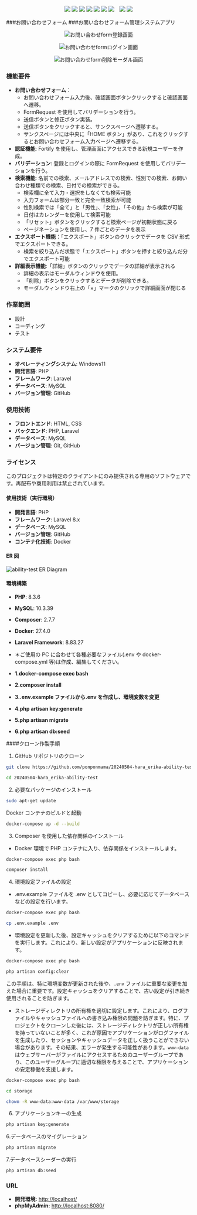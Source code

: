 <p align="center"><img src="https://img.shields.io/badge/-Laravel-black.svg?logo=laravel&style=plastic"> <img src="https://img.shields.io/badge/-Html5-pink.svg?logo=html5&style=plastic"> <img src="https://img.shields.io/badge/-CSS3-blue.svg?logo=css3&style=plastic"> <img src="https://img.shields.io/badge/-Php-orange.svg?logo=php&style=plastic"> <img src="https://img.shields.io/badge/-Mysql-green.svg?logo=mysql&style=plastic"> <img src="https://img.shields.io/badge/-Windows-0078D6.svg?logo=windows&style=plastic"> <img src="https://img.shields.io/badge/-Docker-1488C6.svg?logo=docker&style=plastic">　<img src="https://img.shields.io/badge/-Nginx-red.svg?logo=nginx&style=plastic"> <img src="https://img.shields.io/badge/-Github-181717.svg?logo=github&style=plastic"></p>

###お問い合わせフォーム
###お問い合わせフォーム管理システムアプリ

<p align="center">
  <img src="register.png" alt="お問い合わせform登録画面">
</p>

<p align="center">
  <img src="login.png" alt="お問い合わせformログイン画面">
</p>

<p align="center">
  <img src="modal.png" alt="お問い合わせform削除モーダル画面">
</p>

### 機能要件

- **お問い合わせフォーム**：
  - お問い合わせフォーム入力後、確認画面ボタンクリックすると確認画面へ遷移。
  - FormRequest を使用してバリデーションを行う。
  - 送信ボタンと修正ボタン実装。
  - 送信ボタンをクリックすると、サンクスページへ遷移する。
  - サンクスページには中央に「HOME ボタン」があり、これをクリックするとお問い合わせフォーム入力ページへ遷移する。
- **認証機能**: Fortify を使用し、管理画面にアクセスできる新規ユーザーを作成。
- **バリデーション**: 登録とログインの際に FormRequest を使用してバリデーションを行う。
- **検索機能**: 名前での検索、メールアドレスでの検索、性別での検索、お問い合わせ種類での検索、日付での検索ができる。
  - 検索欄に全て入力・選択をしなくても検索可能
  - 入力フォームは部分一致と完全一致検索が可能
  - 性別検索では「全て」と「男性」、「女性」、「その他」から検索が可能
  - 日付はカレンダーを使用して検索可能
  - 「リセット」ボタンをクリックすると検索ページが初期状態に戻る
  - ページネーションを使用し、7 件ごとのデータを表示
- **エクスポート機能**：「エクスポート」ボタンのクリックでデータを CSV 形式でエクスポートできる。
  - 検索を絞り込んだ状態で「エクスポート」ボタンを押すと絞り込んだ分でエクスポート可能
- **詳細表示機能**:「詳細」ボタンのクリックでデータの詳細が表示される
  - 詳細の表示はモーダルウィンドウを使用。
  - 「削除」ボタンをクリックするとデータが削除できる。
  - モーダルウィンドウ右上の「×」マークのクリックで詳細画面が閉じる

### 作業範囲

- 設計
- コーディング
- テスト

### システム要件

- **オペレーティングシステム**: Windows11
- **開発言語**: PHP
- **フレームワーク**: Laravel
- **データベース**: MySQL
- **バージョン管理**: GitHub

### 使用技術

- **フロントエンド**: HTML, CSS
- **バックエンド**: PHP, Laravel
- **データベース**: MySQL
- **バージョン管理**: Git, GitHub

### ライセンス

このプロジェクトは特定のクライアントにのみ提供される専用のソフトウェアです。再配布や商用利用は禁止されています。

#### 使用技術（実行環境）

- **開発言語**: PHP
- **フレームワーク**: Laravel 8.x
- **データベース**: MySQL
- **バージョン管理**: GitHub
- **コンテナ化技術**: Docker

#### ER 図

![ability-test ER Diagram](ability-test.drawio.png)

#### 環境構築

- **PHP**: 8.3.6
- **MySQL**: 10.3.39
- **Composer**: 2.7.7
- **Docker**: 27.4.0
- **Laravel Framework**: 8.83.27

- ＊ご使用の PC に合わせて各種必要なファイル(.env や docker-compose.yml 等)は作成、編集してください。

- **1.docker-compose exec bash**
- **2.composer install**
- **3..env.example ファイルから.env を作成し、環境変数を変更**
- **4.php artisan key:generate**
- **5.php artisan migrate**
- **6.php artisan db:seed**

####クローン作製手順

1. GitHub リポジトリのクローン

```bash
git clone https://github.com/ponponmama/20240504-hara_erika-ability-test.git
```

```bash
cd 20240504-hara_erika-ability-test
```

2. 必要なパッケージのインストール

```bash
sudo apt-get update
```

Docker コンテナのビルドと起動

```bash
docker-compose up -d --build
```

3. Composer を使用した依存関係のインストール

- Docker 環境で PHP コンテナに入り、依存関係をインストールします。

```bash
docker-compose exec php bash
```

```bash
composer install
```

4. 環境設定ファイルの設定

- .env.example ファイルを .env としてコピーし、必要に応じてデータベースなどの設定を行います。

```bash
docker-compose exec php bash
```

```bash
cp .env.example .env
```

- 環境設定を更新した後、設定キャッシュをクリアするために以下のコマンドを実行します。これにより、新しい設定がアプリケーションに反映されます。

```bash
docker-compose exec php bash
```

```bash
php artisan config:clear
```

この手順は、特に環境変数が更新された後や、`.env` ファイルに重要な変更を加えた場合に重要です。設定キャッシュをクリアすることで、古い設定が引き続き使用されることを防ぎます。

- ストレージディレクトリの所有権を適切に設定します。これにより、ログファイルやキャッシュファイルへの書き込み権限の問題を防ぎます。特に、プロジェクトをクローンした後には、ストレージディレクトリが正しい所有権を持っていないことが多く、これが原因でアプリケーションがログファイルを生成したり、セッションやキャッシュデータを正しく扱うことができない場合があります。その結果、エラーが発生する可能性があります。`www-data` はウェブサーバーがファイルにアクセスするためのユーザーグループであり、このユーザーグループに適切な権限を与えることで、アプリケーションの安定稼働を支援します。

```bash
docker-compose exec php bash
```

```bash
cd storage
```

```bash
chown -R www-data:www-data /var/www/storage
```

6. アプリケーションキーの生成

```bash
php artisan key:generate
```

6.データベースのマイグレーション

```bash
php artisan migrate
```

7.データベースシーダーの実行

```bash
php artisan db:seed
```

### URL

- **開発環境:** [http://localhost/](http://localhost/)
- **phpMyAdmin:** [http://localhost:8080/](http://localhost:8080/)
